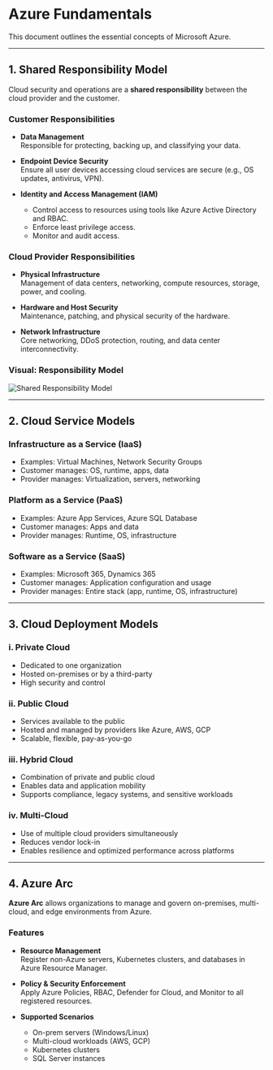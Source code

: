 # Azure Fundamentals

This document outlines the essential concepts of Microsoft Azure.

---

## 1. Shared Responsibility Model

Cloud security and operations are a **shared responsibility** between the cloud provider and the customer.

### Customer Responsibilities

- **Data Management**  
  Responsible for protecting, backing up, and classifying your data.

- **Endpoint Device Security**  
  Ensure all user devices accessing cloud services are secure (e.g., OS updates, antivirus, VPN).

- **Identity and Access Management (IAM)**  
  - Control access to resources using tools like Azure Active Directory and RBAC.  
  - Enforce least privilege access.  
  - Monitor and audit access.

### Cloud Provider Responsibilities

- **Physical Infrastructure**  
  Management of data centers, networking, compute resources, storage, power, and cooling.

- **Hardware and Host Security**  
  Maintenance, patching, and physical security of the hardware.

- **Network Infrastructure**  
  Core networking, DDoS protection, routing, and data center interconnectivity.

### Visual: Responsibility Model

![Shared Responsibility Model](.visuals/shared-responsibility.jpg)

---

## 2. Cloud Service Models

### Infrastructure as a Service (IaaS)

- Examples: Virtual Machines, Network Security Groups
- Customer manages: OS, runtime, apps, data
- Provider manages: Virtualization, servers, networking

### Platform as a Service (PaaS)

- Examples: Azure App Services, Azure SQL Database
- Customer manages: Apps and data
- Provider manages: Runtime, OS, infrastructure

### Software as a Service (SaaS)

- Examples: Microsoft 365, Dynamics 365
- Customer manages: Application configuration and usage
- Provider manages: Entire stack (app, runtime, OS, infrastructure)

---

## 3. Cloud Deployment Models

### i. Private Cloud

- Dedicated to one organization
- Hosted on-premises or by a third-party
- High security and control

### ii. Public Cloud

- Services available to the public
- Hosted and managed by providers like Azure, AWS, GCP
- Scalable, flexible, pay-as-you-go

### iii. Hybrid Cloud

- Combination of private and public cloud
- Enables data and application mobility
- Supports compliance, legacy systems, and sensitive workloads

### iv. Multi-Cloud

- Use of multiple cloud providers simultaneously
- Reduces vendor lock-in
- Enables resilience and optimized performance across platforms

---

## 4. Azure Arc

**Azure Arc** allows organizations to manage and govern on-premises, multi-cloud, and edge environments from Azure.

### Features

- **Resource Management**  
  Register non-Azure servers, Kubernetes clusters, and databases in Azure Resource Manager.

- **Policy & Security Enforcement**  
  Apply Azure Policies, RBAC, Defender for Cloud, and Monitor to all registered resources.

- **Supported Scenarios**  
  - On-prem servers (Windows/Linux)
  - Multi-cloud workloads (AWS, GCP)
  - Kubernetes clusters
  - SQL Server instances

